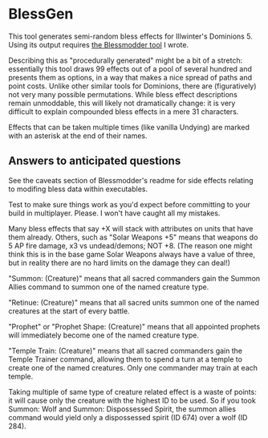 # BlessGen

This tool generates semi-random bless effects for Illwinter's Dominions 5. Using its output requires [the Blessmodder tool](https://github.com/Logg-y/blessmodder) I wrote.

Describing this as "procedurally generated" might be a bit of a stretch: essentially this tool draws 99 effects out of a pool of several hundred and presents them as options, in a way that makes a nice spread of paths and point costs. Unlike other similar tools for Dominions, there are (figuratively) not very many possible permutations. While bless effect descriptions remain unmoddable, this will likely not dramatically change: it is very difficult to explain compounded bless effects in a mere 31 characters.

Effects that can be taken multiple times (like vanilla Undying) are marked with an asterisk at the end of their names.

## Answers to anticipated questions

See the caveats section of Blessmodder's readme for side effects relating to modifing bless data within executables.

Test to make sure things work as you'd expect before committing to your build in multiplayer. Please. I won't have caught all my mistakes.

Many bless effects that say +X will stack with attributes on units that have them already. Others, such as "Solar Weapons +5" means that weapons do 5 AP fire damage, x3 vs undead/demons; NOT +8. (The reason one might think this is in the base game Solar Weapons always have a value of three, but in reality there are no hard limits on the damage they can deal!)

"Summon: (Creature)" means that all sacred commanders gain the Summon Allies command to summon one of the named creature type.

"Retinue: (Creature)" means that all sacred units summon one of the named creatures at the start of every battle.

"Prophet" or "Prophet Shape: (Creature)" means that all appointed prophets will immediately become one of the named creature type.

"Temple Train: (Creature)" means that all sacred commanders gain the Temple Trainer command, allowing them to spend a turn at a temple to create one of the named creatures. Only one commander may train at each temple.

Taking multiple of same type of creature related effect is a waste of points: it will cause only the creature with the highest ID to be used. So if you took Summon: Wolf and Summon: Dispossessed Spirit, the summon allies command would yield only a dispossessed spirit (ID 674) over a wolf (ID 284).